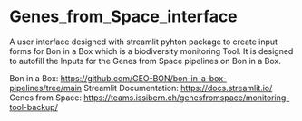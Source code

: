 # Genes_from_Space_interface
A user interface designed with streamlit pyhton package to create input forms for Bon in a Box which is a biodiversity monitoring Tool. It is designed to autofill the Inputs for the Genes from Space pipelines on Bon in a Box. 

Bon in a Box: https://github.com/GEO-BON/bon-in-a-box-pipelines/tree/main
Streamlit Documentation: https://docs.streamlit.io/
Genes from Space: https://teams.issibern.ch/genesfromspace/monitoring-tool-backup/
